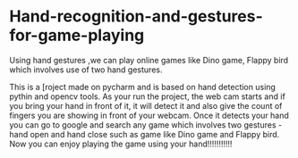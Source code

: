 # Hand-recognition-and-gestures-for-game-playing
Using hand gestures ,we can play online games like Dino game, Flappy bird which involves use of two hand gestures.

This is a [roject made on pycharm and is based on hand detection using pythin and opencv tools. 
As your run the project, the web cam starts and if you bring your hand in front of it, it will detect it and also give the count of fingers you are showing in front of your webcam. Once it detects your hand 
you can go to google and search any game which involves two gestures - hand open and hand close such as game like Dino game and Flappy bird.
Now you can enjoy playing the game using your hand!!!!!!!!!!!
